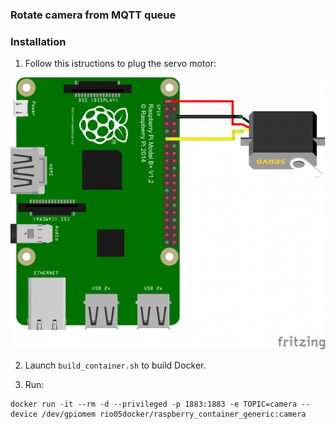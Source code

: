 ### Rotate camera from MQTT queue

### Installation

1. Follow this istructions to plug the servo motor:

![image](https://github.com/riolaf05/cv-follow-camera/blob/master/images/servo.png)

2. Launch `build_container.sh` to build Docker.

3. Run: 

```console
docker run -it --rm -d --privileged -p 1883:1883 -e TOPIC=camera --device /dev/gpiomem rio05docker/raspberry_container_generic:camera
```
